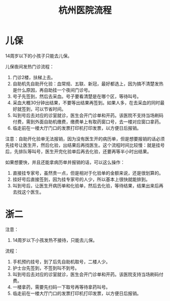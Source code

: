 ﻿---
layout:		post
category:	"other"
title:		"杭州医院流程"

tags:		[]
---



# 儿保

14周岁以下的小孩子只能去儿保。

儿保夜间发热门诊流程：

1. 门诊2楼，扶梯上去。
2. 自助机先自助开化验：血常规、五联、新冠，最好都选上，因为搞不清楚发热是什么原因，再自助挂一个夜间门诊号。
3. 号子先签到，然后去采血。号子要看清楚是在哪个区，等待叫号。
4. 采血大概30分钟出结果，不要等出结果再签到。如果人多，在去采血的同时最好就签到，可以节省时间。
5. 叫到号后去对应的诊室就诊，医生会开门诊单和开药。该医院不支持当场刷码付费，需到外面自助机缴费，缴费单上有取药窗口号，去一楼对应窗口拿药。
6. 临走前在一楼大厅门口的发票打印机打印发票，以方便日后报销。

注意：自助开化验单无法报销，因为没有医生开的病历单，但是想要报销的话必须先挂号让医生开，然后化验，出结果后再找医生。这个流程时间比较慢：就是挂号后，先排队等叫号，医生开完化验单后再去化验，还要再等半小时出结果。

如果想要快，并且还能拿病历单并报销的话，可以这么操作：

1. 直接挂专家号，虽然贵一点，但是相对于化验单的金额来说，还是很划算的。
2. 挂好号后直接签到，因为挂专家号的人少，所以基本上很快就能排到。
3. 叫到号后，让医生开病历单和化验单，然后去化验，等待结果，结果出来后再去找这个医生。

# 浙二

注意：

1. 14周岁以下小孩发热不接待，只能去儿保。

流程：

1. 手机预约挂号，到了后先自助机取号，二楼人少。
2. 护士台先签到，不签到叫不到号。
3. 叫到号后去对应的诊室就诊，医生会开门诊单和开药。该医院支持当场刷码付费。
4. 一楼拿药，需要先扫码一下取号再等待拿药叫号。
5. 临走前在一楼大厅门口的发票打印机打印发票，以方便日后报销。







